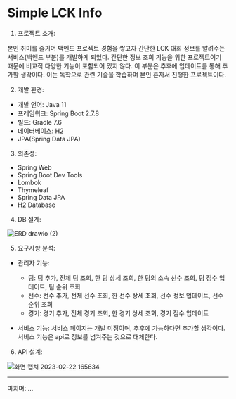 # Simple LCK Info

1. 프로젝트 소개:

본인 취미를 즐기며 백엔드 프로젝트 경험을 쌓고자 간단한 LCK 대회 정보를 알려주는 서비스(백엔드 부분)를 개발하게 되었다.
간단한 정보 조회 기능을 위한 프로젝트이기 때문에 비교적 다양한 기능이 포함되어 있지 않다. 이 부분은 추후에 업데이트를 통해 추가할 생각이다.
이는 독학으로 관련 기술을 학습하며 본인 혼자서 진행한 프로젝트이다.

2. 개발 환경:
  * 개발 언어: Java 11
  * 프레임워크: Spring Boot 2.7.8
  * 빌드: Gradle 7.6
  * 데이터베이스: H2
  * JPA(Spring Data JPA)
  
3. 의존성:
  * Spring Web
  * Spring Boot Dev Tools
  * Lombok
  * Thymeleaf
  * Spring Data JPA
  * H2 Database

4. DB 설계:

![ERD drawio (2)](https://user-images.githubusercontent.com/85011505/220539778-16be999b-8421-422a-803b-73af6268f598.png)

5. 요구사항 분석:
  * 관리자 기능:
    * 팀: 팀 추가, 전체 팀 조회, 한 팀 상세 조회, 한 팀의 소속 선수 조회, 팀 점수 업데이트, 팀 순위 조회
    * 선수: 선수 추가, 전체 선수 조회, 한 선수 상세 조회, 선수 정보 업데이트, 선수 순위 조회
    * 경기: 경기 추가, 전체 경기 조회, 한 경기 상세 조회, 경기 점수 업데이트
  
  * 서비스 기능: 서비스 페이지는 개발 미정이며, 추후에 가능하다면 추가할 생각이다. 서비스 기능은 api로 정보를 넘겨주는 것으로 대체한다.

6. API 설계:

![화면 캡처 2023-02-22 165634](https://user-images.githubusercontent.com/85011505/220557748-d7039714-f286-4f18-aca9-c094152c7d9d.png)

---

마치며: ...
